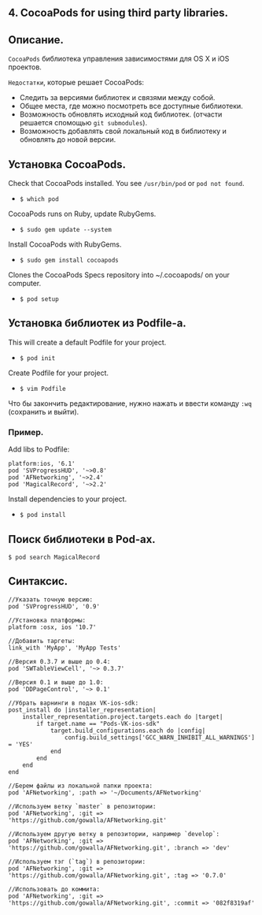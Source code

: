 ## 4. CocoaPods for using third party libraries.

## Описание.

`CocoaPods` библиотека управления зависимостями для OS X и iOS проектов.

`Недостатки`, которые решает CocoaPods:
* Следить за версиями библиотек и связями между собой.
* Общее места, где можно посмотреть все доступные библиотеки.
* Возможность обновлять исходный код библиотек. (отчасти решается спомощью `git submodules`).
* Возможность добавлять свой локальный код в библиотеку и обновлять до новой версии.

## Установка CocoaPods.

Check that CocoaPods installed. You see `/usr/bin/pod` or `pod not found`.
* ```$ which pod```

CocoaPods runs on Ruby, update RubyGems. 
* ```$ sudo gem update --system```

Install CocoaPods with RubyGems. 

* ```$ sudo gem install cocoapods```

Clones the CocoaPods Specs repository into ~/.cocoapods/ on your computer. 

* ```$ pod setup```

## Установка библиотек из Podfile-а.

This will create a default Podfile for your project.

* ```$ pod init```

Create Podfile for your project.

* ```$ vim Podfile```

Что бы закончить редактирование, нужно нажать <Esc> и ввести команду ```:wq``` (сохранить и выйти).

### Пример.

Add libs to Podfile:
```
platform:ios, '6.1'
pod 'SVProgressHUD', '~>0.8'
pod 'AFNetworking', '~>2.4'
pod 'MagicalRecord', '~>2.2'
```

Install dependencies to your project.
* ```$ pod install```

## Поиск библиотеки в Pod-aх.

```
$ pod search MagicalRecord
```

## Синтаксис.

```
//Указать точную версию:
pod 'SVProgressHUD', '0.9'

//Установка платформы:
platform :osx, ios '10.7'

//Добавить таргеты:
link_with 'MyApp', 'MyApp Tests'

//Версия 0.3.7 и выше до 0.4:
pod 'SWTableViewCell', '~> 0.3.7'

//Версия 0.1 и выше до 1.0:
pod 'DDPageControl', '~> 0.1'

//Убрать вaрнинги в подах VK-ios-sdk:
post_install do |installer_representation|
    installer_representation.project.targets.each do |target|
        if target.name == "Pods-VK-ios-sdk"
            target.build_configurations.each do |config|
                config.build_settings['GCC_WARN_INHIBIT_ALL_WARNINGS'] = 'YES'
            end
        end
    end
end

//Берем файлы из локальной папки проекта:
pod 'AFNetworking', :path => '~/Documents/AFNetworking'

//Используем ветку `master` в репозитории:
pod 'AFNetworking', :git => 'https://github.com/gowalla/AFNetworking.git'

//Используем другую ветку в репозитории, например `develop`:
pod 'AFNetworking', :git => 'https://github.com/gowalla/AFNetworking.git', :branch => 'dev'

//Используем тэг (`tag`) в репозитории:
pod 'AFNetworking', :git => 'https://github.com/gowalla/AFNetworking.git', :tag => '0.7.0'

//Использовать до коммита:
pod 'AFNetworking', :git => 'https://github.com/gowalla/AFNetworking.git', :commit => '082f8319af'

```
